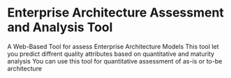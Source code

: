 # Enterprise Architecture Assessment and Analysis Tool
A Web-Based Tool for assess Enterprise Architecture Models
This tool let you predict diffrent quality attributes based on quantitative and maturity analysis
You can use this tool for quantitative assessment of as-is or to-be architecture

